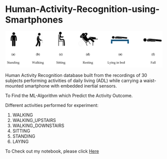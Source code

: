 # Human-Activity-Recognition-using-Smartphones

![enter image description here](https://github.com/Vishweshwar-satpute/Human-Activity-Recognition-using-Smartphones/blob/main/1.png)

Human Activity Recognition database built from the recordings of 30 subjects performing activities of daily living (ADL) while carrying a waist-mounted smartphone with embedded inertial sensors.

To Find the ML-Algorithm which Predict the Activity Outcome.

Different activities performed for experiment:
1. WALKING
2. WALKING_UPSTAIRS
3. WALKING_DOWNSTAIRS
4. SITTING 
5. STANDING
6. LAYING

To Check out my notebook, please click [Here](https://github.com/Vishweshwar-satpute/Human-Activity-Recognition-using-Smartphones/blob/main/Project%20Vishnu%20(2).ipynb)

